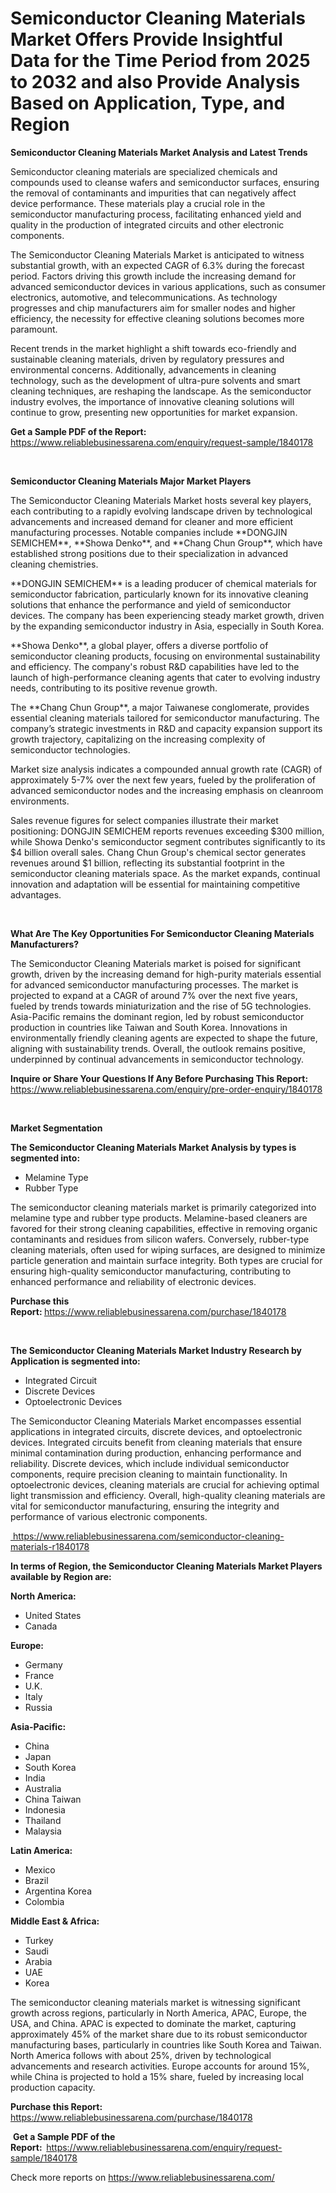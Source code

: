 <p><h1>Semiconductor Cleaning Materials Market Offers Provide Insightful Data for the Time Period from 2025 to 2032 and also Provide Analysis Based on Application, Type, and Region</h1></p><p><strong>Semiconductor Cleaning Materials Market Analysis and Latest Trends</strong></p>
<p><p>Semiconductor cleaning materials are specialized chemicals and compounds used to cleanse wafers and semiconductor surfaces, ensuring the removal of contaminants and impurities that can negatively affect device performance. These materials play a crucial role in the semiconductor manufacturing process, facilitating enhanced yield and quality in the production of integrated circuits and other electronic components. </p><p>The Semiconductor Cleaning Materials Market is anticipated to witness substantial growth, with an expected CAGR of 6.3% during the forecast period. Factors driving this growth include the increasing demand for advanced semiconductor devices in various applications, such as consumer electronics, automotive, and telecommunications. As technology progresses and chip manufacturers aim for smaller nodes and higher efficiency, the necessity for effective cleaning solutions becomes more paramount.</p><p>Recent trends in the market highlight a shift towards eco-friendly and sustainable cleaning materials, driven by regulatory pressures and environmental concerns. Additionally, advancements in cleaning technology, such as the development of ultra-pure solvents and smart cleaning techniques, are reshaping the landscape. As the semiconductor industry evolves, the importance of innovative cleaning solutions will continue to grow, presenting new opportunities for market expansion.</p></p>
<p><strong>Get a Sample PDF of the Report:&nbsp;</strong> <a href="https://www.reliablebusinessarena.com/enquiry/request-sample/1840178?utm_campaign=1891&utm_medium=2&utm_source=Github&utm_content=ia&utm_term=13022025&utm_id=semiconductor-cleaning-materials">https://www.reliablebusinessarena.com/enquiry/request-sample/1840178</a></p>
<p>&nbsp;</p>
<p><strong>Semiconductor Cleaning Materials Major Market Players</strong></p>
<p><p>The Semiconductor Cleaning Materials Market hosts several key players, each contributing to a rapidly evolving landscape driven by technological advancements and increased demand for cleaner and more efficient manufacturing processes. Notable companies include **DONGJIN SEMICHEM**, **Showa Denko**, and **Chang Chun Group**, which have established strong positions due to their specialization in advanced cleaning chemistries.</p><p>**DONGJIN SEMICHEM** is a leading producer of chemical materials for semiconductor fabrication, particularly known for its innovative cleaning solutions that enhance the performance and yield of semiconductor devices. The company has been experiencing steady market growth, driven by the expanding semiconductor industry in Asia, especially in South Korea.</p><p>**Showa Denko**, a global player, offers a diverse portfolio of semiconductor cleaning products, focusing on environmental sustainability and efficiency. The company's robust R&D capabilities have led to the launch of high-performance cleaning agents that cater to evolving industry needs, contributing to its positive revenue growth.</p><p>The **Chang Chun Group**, a major Taiwanese conglomerate, provides essential cleaning materials tailored for semiconductor manufacturing. The company’s strategic investments in R&D and capacity expansion support its growth trajectory, capitalizing on the increasing complexity of semiconductor technologies.</p><p>Market size analysis indicates a compounded annual growth rate (CAGR) of approximately 5-7% over the next few years, fueled by the proliferation of advanced semiconductor nodes and the increasing emphasis on cleanroom environments.</p><p>Sales revenue figures for select companies illustrate their market positioning: DONGJIN SEMICHEM reports revenues exceeding $300 million, while Showa Denko's semiconductor segment contributes significantly to its $4 billion overall sales. Chang Chun Group's chemical sector generates revenues around $1 billion, reflecting its substantial footprint in the semiconductor cleaning materials space. As the market expands, continual innovation and adaptation will be essential for maintaining competitive advantages.</p></p>
<p>&nbsp;</p>
<p><strong>What Are The Key Opportunities For Semiconductor Cleaning Materials Manufacturers?</strong></p>
<p><p>The Semiconductor Cleaning Materials market is poised for significant growth, driven by the increasing demand for high-purity materials essential for advanced semiconductor manufacturing processes. The market is projected to expand at a CAGR of around 7% over the next five years, fueled by trends towards miniaturization and the rise of 5G technologies. Asia-Pacific remains the dominant region, led by robust semiconductor production in countries like Taiwan and South Korea. Innovations in environmentally friendly cleaning agents are expected to shape the future, aligning with sustainability trends. Overall, the outlook remains positive, underpinned by continual advancements in semiconductor technology.</p></p>
<p><strong>Inquire or Share Your Questions If Any Before Purchasing This Report:</strong> <a href="https://www.reliablebusinessarena.com/enquiry/pre-order-enquiry/1840178?utm_campaign=1891&utm_medium=2&utm_source=Github&utm_content=ia&utm_term=13022025&utm_id=semiconductor-cleaning-materials">https://www.reliablebusinessarena.com/enquiry/pre-order-enquiry/1840178</a></p>
<p>&nbsp;</p>
<p><strong>Market Segmentation</strong></p>
<p><strong>The Semiconductor Cleaning Materials Market Analysis by types is segmented into:</strong></p>
<p><ul><li>Melamine Type</li><li>Rubber Type</li></ul></p>
<p><p>The semiconductor cleaning materials market is primarily categorized into melamine type and rubber type products. Melamine-based cleaners are favored for their strong cleaning capabilities, effective in removing organic contaminants and residues from silicon wafers. Conversely, rubber-type cleaning materials, often used for wiping surfaces, are designed to minimize particle generation and maintain surface integrity. Both types are crucial for ensuring high-quality semiconductor manufacturing, contributing to enhanced performance and reliability of electronic devices.</p></p>
<p><strong>Purchase this Report:&nbsp;</strong><a href="https://www.reliablebusinessarena.com/purchase/1840178?utm_campaign=1891&utm_medium=2&utm_source=Github&utm_content=ia&utm_term=13022025&utm_id=semiconductor-cleaning-materials">https://www.reliablebusinessarena.com/purchase/1840178</a></p>
<p>&nbsp;</p>
<p><strong>The Semiconductor Cleaning Materials Market Industry Research by Application is segmented into:</strong></p>
<p><ul><li>Integrated Circuit</li><li>Discrete Devices</li><li>Optoelectronic Devices</li></ul></p>
<p><p>The Semiconductor Cleaning Materials Market encompasses essential applications in integrated circuits, discrete devices, and optoelectronic devices. Integrated circuits benefit from cleaning materials that ensure minimal contamination during production, enhancing performance and reliability. Discrete devices, which include individual semiconductor components, require precision cleaning to maintain functionality. In optoelectronic devices, cleaning materials are crucial for achieving optimal light transmission and efficiency. Overall, high-quality cleaning materials are vital for semiconductor manufacturing, ensuring the integrity and performance of various electronic components.</p></p>
<p><a href="https://www.reliablebusinessarena.com/semiconductor-cleaning-materials-r1840178?utm_campaign=1891&utm_medium=2&utm_source=Github&utm_content=ia&utm_term=13022025&utm_id=semiconductor-cleaning-materials">&nbsp;https://www.reliablebusinessarena.com/semiconductor-cleaning-materials-r1840178</a></p>
<p><strong>In terms of Region, the Semiconductor Cleaning Materials Market Players available by Region are:</strong></p>
<p>
    <p> <strong> North America: </strong>
        <ul>
            <li>United States</li>
            <li>Canada</li>
        </ul>
        </p> 
    <p> <strong> Europe: </strong>
        <ul>
            <li>Germany</li>
            <li>France</li>
            <li>U.K.</li>
            <li>Italy</li>
            <li>Russia</li>
        </ul>
        </p> 
    <p> <strong> Asia-Pacific: </strong>
        <ul>
            <li>China</li>
            <li>Japan</li>
            <li>South Korea</li>
            <li>India</li>
            <li>Australia</li>
            <li>China Taiwan</li>
            <li>Indonesia</li>
            <li>Thailand</li>
            <li>Malaysia</li>
        </ul>
        </p> 
    <p> <strong> Latin America: </strong>
        <ul>
            <li>Mexico</li>
            <li>Brazil</li>
            <li>Argentina Korea</li>
            <li>Colombia</li>
        </ul>
        </p> 
    <p> <strong> Middle East & Africa: </strong>
        <ul>
            <li>Turkey</li>
            <li>Saudi</li>
            <li>Arabia</li>
            <li>UAE</li>
            <li>Korea</li>
        </ul>
    </p>
    </p>
<p><p>The semiconductor cleaning materials market is witnessing significant growth across regions, particularly in North America, APAC, Europe, the USA, and China. APAC is expected to dominate the market, capturing approximately 45% of the market share due to its robust semiconductor manufacturing bases, particularly in countries like South Korea and Taiwan. North America follows with about 25%, driven by technological advancements and research activities. Europe accounts for around 15%, while China is projected to hold a 15% share, fueled by increasing local production capacity.</p></p>
<p><strong>Purchase this Report: </strong><a href="https://www.reliablebusinessarena.com/purchase/1840178?utm_campaign=1891&utm_medium=2&utm_source=Github&utm_content=ia&utm_term=13022025&utm_id=semiconductor-cleaning-materials">https://www.reliablebusinessarena.com/purchase/1840178</a></p>
<p>&nbsp;<strong>Get a Sample PDF of the Report:&nbsp;&nbsp;</strong><a href="https://www.reliablebusinessarena.com/enquiry/request-sample/1840178?utm_campaign=1891&utm_medium=2&utm_source=Github&utm_content=ia&utm_term=13022025&utm_id=semiconductor-cleaning-materials">https://www.reliablebusinessarena.com/enquiry/request-sample/1840178</a></p>
<p><strong></strong></p>
<p>Check more reports on <a href="https://www.reliablebusinessarena.com/?utm_campaign=1891&utm_medium=2&utm_source=Github&utm_content=ia&utm_term=13022025&utm_id=semiconductor-cleaning-materials">https://www.reliablebusinessarena.com/</a></p>